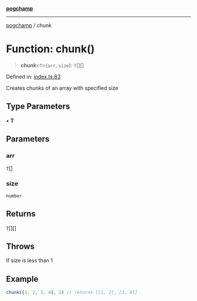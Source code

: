 [**pogchamp**](../README.md)

***

[pogchamp](../globals.md) / chunk

# Function: chunk()

> **chunk**\<`T`\>(`arr`, `size`): `T`[][]

Defined in: [index.ts:83](https://github.com/antonandresen/pogchamp/blob/c622d552b9277eb468753e85a6bbba7d57ac30d7/index.ts#L83)

Creates chunks of an array with specified size

## Type Parameters

• **T**

## Parameters

### arr

`T`[]

### size

`number`

## Returns

`T`[][]

## Throws

If size is less than 1

## Example

```ts
chunk([1, 2, 3, 4], 2) // returns [[1, 2], [3, 4]]
```
